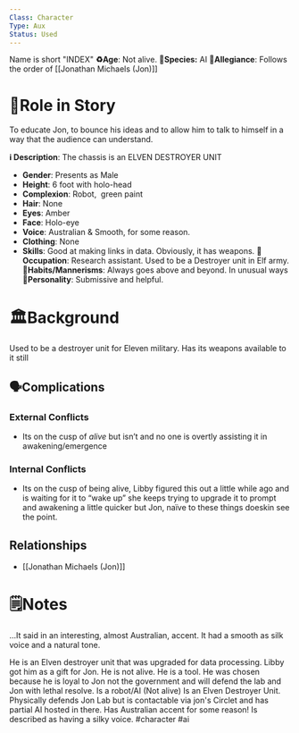 ```yaml
---
Class: Character
Type: Aux
Status: Used
---
```

Name is short "INDEX" 
**♻️Age**: Not alive.
👾**Species:** AI
🏅**Allegiance**: Follows the order of [[Jonathan Michaels (Jon)]]
# 🎲Role in Story
To educate Jon, to bounce his ideas and to allow him to talk to himself in a way that the audience can understand.

**ℹ️ Description**: 
The chassis is an ELVEN DESTROYER UNIT
* **Gender**: Presents as Male
* **Height**: 6 foot with holo-head
* **Complexion**: Robot,  green paint
* **Hair**: None
* **Eyes**:  Amber
* **Face**: Holo-eye
* **Voice**: Australian & Smooth, for some reason.
* **Clothing**:  None
* **Skills**: Good at making links in data. Obviously, it has weapons.
**💼Occupation**: Research assistant. Used to be a Destroyer unit in Elf army.
**🎺Habits/Mannerisms**: Always goes above and beyond. In unusual ways
**🧨Personality**: Submissive and helpful.

# 🏛️Background
Used to be a destroyer unit for Eleven military. Has its weapons available to it still

## 🗣️Complications
### **External Conflicts**
- Its on the cusp of *alive* but isn’t and no one is overtly assisting it in awakening/emergence
### **Internal Conflicts**
- Its on the cusp of being alive, Libby figured this out a little while ago and is waiting for it to “wake up” she keeps trying to upgrade it to prompt and awakening a little quicker but Jon, naïve to these things doeskin see the point.

## Relationships
-  [[Jonathan Michaels (Jon)]]
# 🗒️Notes

…It said in an interesting, almost Australian, accent. It had a smooth as silk voice and a natural tone.

He is an Elven destroyer unit that was upgraded for data processing. Libby got him as a gift for Jon. He is not alive. He is a tool. He was chosen because he is loyal to Jon not the government and will defend the lab and Jon with lethal resolve.
Is a robot/AI (Not alive)
Is an Elven Destroyer Unit.
Physically defends Jon Lab but is contactable via jon's Circlet and has partial AI hosted in there.
Has Australian accent for some reason!
Is described as having a silky voice.
#character #ai 